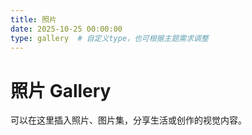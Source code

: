 ```yaml
---
title: 照片
date: 2025-10-25 00:00:00
type: gallery  # 自定义type，也可根据主题需求调整
---
```


# 照片 Gallery
可以在这里插入照片、图片集，分享生活或创作的视觉内容。